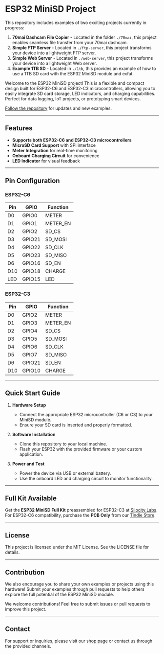 # ESP32 MiniSD Project

This repository includes examples of two exciting projects currently in progress:

1. **70mai Dashcam File Copier** - Located in the folder `./70mai`, this project enables seamless file transfer from your 70mai dashcam.
2. **Simple FTP Server** - Located in `./ftp-server`, this project transforms your device into a lightweight FTP server.
3. **Simple Web Server** - Located in `./web-server`, this project transforms your device into a lightweight Web server.
4. **Example 1TB SD** - Located in `./1tb`, this provides an example of how to use a 1TB SD card with the ESP32 MiniSD module and exfat.

Welcome to the ESP32 MiniSD project! This is a flexible and compact design built for ESP32-C6 and ESP32-C3 microcontrollers, allowing you to easily integrate SD card storage, LED indicators, and charging capabilities. Perfect for data logging, IoT projects, or prototyping smart devices.

[Follow the repository](https://github.com/SiloCityLabs/esp32-minisd/subscription) for updates and new examples.

---

## Features

- **Supports both ESP32-C6 and ESP32-C3 microcontrollers**
- **MicroSD Card Support** with SPI interface
- **Meter Integration** for real-time monitoring
- **Onboard Charging Circuit** for convenience
- **LED Indicator** for visual feedback

---

## Pin Configuration

### ESP32-C6

| Pin | GPIO   | Function  |
| --- | ------ | --------- |
| D0  | GPIO0  | METER     |
| D1  | GPIO1  | METER\_EN |
| D2  | GPIO2  | SD\_CS    |
| D3  | GPIO21 | SD\_MOSI  |
| D4  | GPIO22 | SD\_CLK   |
| D5  | GPIO23 | SD\_MISO  |
| D6  | GPIO16 | SD\_EN    |
| D10 | GPIO18 | CHARGE    |
| LED | GPIO15 | LED       |

### ESP32-C3

| Pin | GPIO   | Function  |
| --- | ------ | --------- |
| D0  | GPIO2  | METER     |
| D1  | GPIO3  | METER\_EN |
| D2  | GPIO4  | SD\_CS    |
| D3  | GPIO5  | SD\_MOSI  |
| D4  | GPIO6  | SD\_CLK   |
| D5  | GPIO7  | SD\_MISO  |
| D6  | GPIO21 | SD\_EN    |
| D10 | GPIO10 | CHARGE    |

---

## Quick Start Guide

1. **Hardware Setup**

   - Connect the appropriate ESP32 microcontroller (C6 or C3) to your MiniSD module.
   - Ensure your SD card is inserted and properly formatted.

2. **Software Installation**

   - Clone this repository to your local machine.
   - Flash your ESP32 with the provided firmware or your custom application.

3. **Power and Test**

   - Power the device via USB or external battery.
   - Use the onboard LED and charging circuit to monitor functionality.

---

## Full Kit Available

Get the **ESP32 MiniSD Full Kit** preassembled for ESP32-C3 at [Silocity Labs](https://shop.silocitylabs.com/products/esp32minisd). For ESP32-C6 compatibility, purchase the **PCB Only** from our [Tindie Store](https://www.tindie.com/products/plantcare/esp32minisd/).

---

## License

This project is licensed under the MIT License. See the LICENSE file for details.

---

## Contribution

We also encourage you to share your own examples or projects using this hardware! Submit your examples through pull requests to help others explore the full potential of the ESP32 MiniSD module.

We welcome contributions! Feel free to submit issues or pull requests to improve this project.

---

## Contact

For support or inquiries, please visit our [shop page](https://shop.silocitylabs.com/products/esp32minisd) or contact us through the provided channels.

